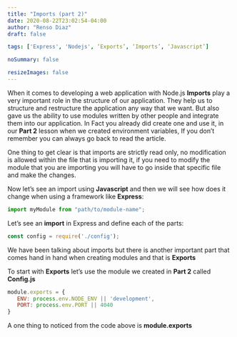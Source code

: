 ```yaml
---
title: "Imports (part 2)"
date: 2020-08-22T23:02:54-04:00
author: "Renso Diaz"
draft: false

tags: ['Express', 'Nodejs', ‘Exports’, ‘Imports’, ‘Javascript’]

noSummary: false

resizeImages: false
---
```

When it comes to developing a web application with Node.js **Imports** play a very important role in the structure of our application. They help us to structure and restructure the application any way that we want. But also gave us the ability to use modules written by other people and integrate them into our application. In Fact you already did create one and use it, in our **Part 2** lesson when we created environment variables, If you don’t remember you can always go back to read the article. 

One thing to get clear is that imports are strictly read only, no modification is allowed within the file that is importing it, if you need to modify the module that you are importing you will have to go inside that specific file and make the changes.


Now let’s see an import using **Javascript** and then we will see how does it change when using a framework like **Express**:

``` javascript
import myModule from "path/to/module-name";
```



Let’s see an **import** in Express and define each of the parts:
``` javascript
const config = require('./config');
```
We have been talking about imports but there is another important part that comes hand in hand when creating modules and that is **Exports**

To start with **Exports** let’s use the module we created in **Part 2** called **Config.js** 
``` javascript
module.exports = {
   ENV: process.env.NODE_ENV || 'development',
   PORT: process.env.PORT || 4040
}
```
A one thing to noticed from the code above is **module.exports**



